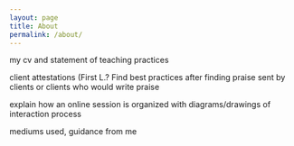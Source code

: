 ```yaml
---
layout: page
title: About
permalink: /about/
---
```


my cv and statement of teaching practices

client attestations (First L.? Find best practices after finding praise sent by clients or clients who would write praise

explain how an online session is organized with diagrams/drawings of interaction process

mediums used, guidance from me